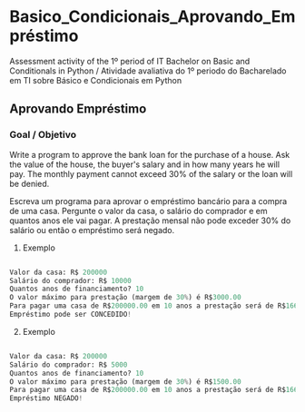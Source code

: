 # Basico_Condicionais_Aprovando_Empréstimo
Assessment activity of the 1º period of IT Bachelor on Basic and Conditionals in Python / Atividade avaliativa do 1º periodo do Bacharelado em TI sobre Básico e Condicionais em Python

## Aprovando Empréstimo

### Goal / Objetivo

Write a program to approve the bank loan for the purchase of a house. Ask the value of the house, the buyer's salary and in how many years he will pay. The monthly payment cannot exceed 30% of the salary or the loan will be denied. 

Escreva um programa para aprovar o empréstimo bancário para a compra de uma casa. Pergunte o valor da casa, o salário do comprador e em quantos anos ele vai pagar. A prestação mensal não pode exceder 30% do salário ou então o empréstimo será negado.
1. Exemplo
```py

Valor da casa: R$ 200000
Salário do comprador: R$ 10000
Quantos anos de financiamento? 10
O valor máximo para prestação (margem de 30%) é R$3000.00
Para pagar uma casa de R$200000.00 em 10 anos a prestação será de R$1666.67
Empréstimo pode ser CONCEDIDO!
```
2. Exemplo
```py

Valor da casa: R$ 200000
Salário do comprador: R$ 5000
Quantos anos de financiamento? 10
O valor máximo para prestação (margem de 30%) é R$1500.00
Para pagar uma casa de R$200000.00 em 10 anos a prestação será de R$1666.67
Empréstimo NEGADO!
```
